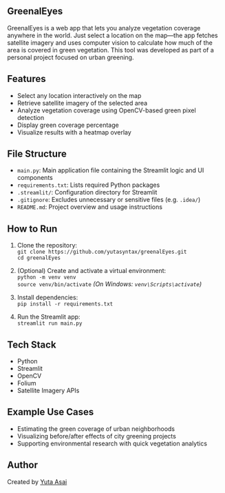 ## GreenalEyes

GreenalEyes is a web app that lets you analyze vegetation coverage anywhere in the world. Just select a location on the map—the app fetches satellite imagery and uses computer vision to calculate how much of the area is covered in green vegetation.
This tool was developed as part of a personal project focused on urban greening.

## Features
- Select any location interactively on the map
- Retrieve satellite imagery of the selected area
- Analyze vegetation coverage using OpenCV-based green pixel detection
- Display green coverage percentage
- Visualize results with a heatmap overlay

## File Structure
- `main.py`: Main application file containing the Streamlit logic and UI components
- `requirements.txt`: Lists required Python packages
- `.streamlit/`: Configuration directory for Streamlit
- `.gitignore`: Excludes unnecessary or sensitive files (e.g. `.idea/`)
- `README.md`: Project overview and usage instructions

## How to Run

1. Clone the repository:  
   `git clone https://github.com/yutasyntax/greenalEyes.git`  
   `cd greenalEyes`

2. (Optional) Create and activate a virtual environment:  
   `python -m venv venv`  
   `source venv/bin/activate`  *(On Windows: `venv\Scripts\activate`)*

3. Install dependencies:  
   `pip install -r requirements.txt`

4. Run the Streamlit app:  
   `streamlit run main.py`

## Tech Stack

- Python
- Streamlit
- OpenCV
- Folium
- Satellite Imagery APIs

## Example Use Cases

- Estimating the green coverage of urban neighborhoods
- Visualizing before/after effects of city greening projects
- Supporting environmental research with quick vegetation analytics

## Author

Created by [Yuta Asai](https://www.linkedin.com/in/yutasyntax/)
